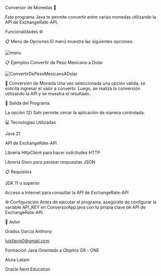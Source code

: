 Conversor de Monedas 💱

Este programa Java te permite convertir entre varias monedas utilizando la API de ExchangeRate-API.

Funcionalidades ⚙️

📋 Menú de Opciones
El menú muestra las siguientes opciones:

![menu](https://github.com/user-attachments/assets/a064b2ed-a8b4-4921-9dfd-a5ec41923c80)

📋 Ejemplos
Convertir de Peso Mexicano a Dolar

![ConvertirDePesoMexicanoADolar](https://github.com/user-attachments/assets/f4c52ddb-d3b4-42b2-9d82-42f0f5c03c0f)

🔄 Conversión de Moneda
Una vez seleccionada una opción válida, se solicita ingresar el valor a convertir. Luego, se realiza la conversión utilizando la API y se muestra el resultado.

🛑 Salida del Programa

La opción 12) Salir permite cerrar la aplicación de manera controlada.

💻 Tecnologías Utilizadas

Java 21

API de ExchangeRate-API

Librería HttpClient para hacer solicitudes HTTP

Librería Gson para parsear respuestas JSON

📋 Requisitos

JDK 11 o superior

Acceso a Internet para consultar la API de ExchangeRate-API

⚙️ Configuración
Antes de ejecutar el programa, asegúrate de configurar la variable API_KEY en ConversorApp.java con tu propia clave de API de ExchangeRate-API.

📧 Autor

Grados Garcia Anthony

luisfavio0@gmail.com

Formacion Java Orientado a Objetos G6 - ONE

Alura Latam

Oracle Next Education

